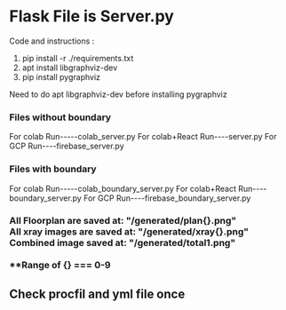 Flask File is Server.py
======

Code and instructions :
1. pip install -r ./requirements.txt
2. apt install libgraphviz-dev
3. pip install pygraphviz

Need to do apt libgraphviz-dev before installing pygraphviz

<h3>Files without boundary</h3>
For colab Run-----colab_server.py
For colab+React Run----server.py
For GCP Run----firebase_server.py

<h3>Files with boundary</h3>
For colab Run-----colab_boundary_server.py
For colab+React Run----boundary_server.py
For GCP Run----firebase_boundary_server.py

<h3>All Floorplan are saved at: "/generated/plan{}.png"
<br>All xray images are saved at: "/generated/xray{}.png"
<br>Combined image saved at: "/generated/total1.png"
<br>
<br>
**Range of {} === 0-9</h3>

Check procfil and yml file once
------
